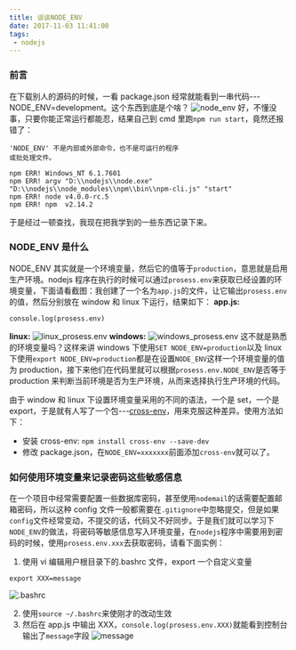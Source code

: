 ```yaml
---
title: 谈谈NODE_ENV
date: 2017-11-03 11:41:00
tags:
 - nodejs
---
```


### 前言

在下载别人的源码的时候，一看 package.json 经常就能看到一串代码---NODE_ENV=development。这个东西到底是个啥？
![node_env](http://ouizhbgin.bkt.clouddn.com/blog/2017/11/03/node_env_package_json.png)
好，不懂没事，只要你能正常运行都能忍，结果自己到 cmd 里跑`npm run start`，竟然还报错了：

```
'NODE_ENV' 不是内部或外部命令，也不是可运行的程序
或批处理文件。

npm ERR! Windows_NT 6.1.7601
npm ERR! argv "D:\\nodejs\\node.exe" "D:\\nodejs\\node_modules\\npm\\bin\\npm-cli.js" "start"
npm ERR! node v4.0.0-rc.5
npm ERR! npm  v2.14.2
```

于是经过一顿查找，我现在把我学到的一些东西记录下来。

### NODE_ENV 是什么

NODE_ENV 其实就是一个环境变量，然后它的值等于`production`，意思就是启用生产环境。nodejs 程序在执行的时候可以通过`prosess.env`来获取已经设置的环境变量，下面请看截图：我创建了一个名为`app.js`的文件，让它输出`prosess.env`的值，然后分别放在 window 和 linux 下运行，结果如下：
**app.js:**

```
console.log(prosess.env)
```

**linux:**
![linux_prosess.env](http://ouizhbgin.bkt.clouddn.com/blog/2017/11/03/linux_prosess_env.png)
**windows:**
![windows_prosess.env](http://ouizhbgin.bkt.clouddn.com/blog/2017/11/03/windows_prosess_env.png)
这不就是熟悉的环境变量吗？这样来讲 windows 下使用`SET NODE_ENV=production`以及 linux 下使用`export NODE_ENV=production`都是在设置`NODE_ENV`这样一个环境变量的值为 production，接下来他们在代码里就可以根据`prosess.env.NODE_ENV`是否等于 production 来判断当前环境是否为生产环境，从而来选择执行生产环境的代码。

由于 window 和 linux 下设置环境变量采用的不同的语法，一个是 set，一个是 export，于是就有人写了一个包---[cross-env](https://www.npmjs.com/package/cross-env)，用来克服这种差异。使用方法如下：

* 安装 cross-env: `npm install cross-env --save-dev`
* 修改 package.json，在`NODE_ENV=xxxxxxx`前面添加`cross-env`就可以了。

### **如何使用环境变量来记录密码这些敏感信息**

在一个项目中经常需要配置一些数据库密码，甚至使用`nodemail`的话需要配置邮箱密码，所以这种 config 文件一般都需要在`.gitignore`中忽略提交，但是如果`config`文件经常变动，不提交的话，代码又不好同步。于是我们就可以学习下`NODE_ENV`的做法，将密码等敏感信息写入环境变量，在`nodejs`程序中需要用到密码的时候，使用`prosess.env.xxx`去获取密码，请看下面实例：

1.  使用 vi 编辑用户根目录下的.bashrc 文件，export 一个自定义变量

```
export XXX=message
```

![.bashrc](http://ouizhbgin.bkt.clouddn.com/blog/2017/11/03/bashrc.png)

2.  使用`source ~/.bashrc`来使刚才的改动生效
3.  然后在 app.js 中输出 XXX，`console.log(prosess.env.XXX)`就能看到控制台输出了`message`字段
    ![message](http://ouizhbgin.bkt.clouddn.com/blog/2017/11/03/root_message.png)
